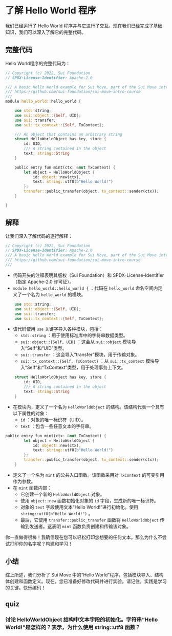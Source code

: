 # 了解 Hello World 程序

我们已经运行了 Hello World 程序并与它进行了交互。现在我们已经完成了基础知识，我们可以深入了解它的完整代码。

##  完整代码

Hello World程序的完整代码为：

```rust
// Copyright (c) 2022, Sui Foundation
// SPDX-License-Identifier: Apache-2.0

/// A basic Hello World example for Sui Move, part of the Sui Move intro course:
/// https://github.com/sui-foundation/sui-move-intro-course
/// 
module hello_world::hello_world {

    use std::string;
    use sui::object::{Self, UID};
    use sui::transfer;
    use sui::tx_context::{Self, TxContext};

    /// An object that contains an arbitrary string
    struct HelloWorldObject has key, store {
        id: UID,
        /// A string contained in the object
        text: string::String
    }

    public entry fun mint(ctx: &mut TxContext) {
        let object = HelloWorldObject {
            id: object::new(ctx),
            text: string::utf8(b"Hello World!")
        };
        transfer::public_transfer(object, tx_context::sender(ctx));
    }

}
```

##  解释

让我们深入了解代码的逐行解释：

```rust
// Copyright (c) 2022, Sui Foundation
// SPDX-License-Identifier: Apache-2.0
/// A basic Hello World example for Sui Move, part of the Sui Move intro course:
/// https://github.com/sui-foundation/sui-move-intro-course
/// 
```

- 代码开头的注释表明其版权（Sui Foundation）和 SPDX-License-Identifier（指定 Apache-2.0 许可证）。
- `module hello_world::hello_world {` ：代码在 `hello_world` 命名空间内定义了一个名为 `hello_world` 的模块。

```rust
    use std::string;
    use sui::object::{Self, UID};
    use sui::transfer;
    use sui::tx_context::{Self, TxContext};
```

- 该代码使用 `use` 关键字导入各种模块，包括：
  - `std::string` ：用于使用标准库中的字符串数据类型。
  - `sui::object::{Self, UID}` ：这会从 `sui::object` 模块导入“Self”和“UID”类型。
  - `sui::transfer` ：这会导入“transfer”模块，用于传输对象。
  - `sui::tx_context::{Self, TxContext}` ：从 `sui::tx_context` 模块导入“Self”和“TxContext”类型，用于处理事务上下文。

```rust
    struct HelloWorldObject has key, store {
        id: UID,
        /// A string contained in the object
        text: string::String
    }
```

- 在模块内，定义了一个名为 `HelloWorldObject` 的结构。该结构代表一个具有以下属性的对象：
  - `id` ：对象的唯一标识符（UID）。
  - `text` ：包含一些任意文本的字符串。

```rust
public entry fun mint(ctx: &mut TxContext) {
        let object = HelloWorldObject {
            id: object::new(ctx),
            text: string::utf8(b"Hello World!")
        };
        transfer::public_transfer(object, tx_context::sender(ctx));
    }
```

- 定义了一个名为 `mint` 的公共入口函数。该函数采用对 `TxContext` 的可变引用作为参数。
- 在 `mint` 函数内部：
  - 它创建一个新的 `HelloWorldObject` 对象。
  - 使用 `object::new` 函数初始化对象的 `id` 字段，生成新的唯一标识符。
  - 对象的 `text` 字段使用文本“Hello World!”进行初始化。使用 `string::utf8(b"Hello World!")` 。
  - 最后，它使用 `transfer::public_transfer` 函数将 `HelloWorldObject` 传输到发送者。这表明 `mint` 函数负责创建和传输该对象。

你一直做得很棒！我确信现在您可以轻松打印您想要的任何文本。那么为什么不尝试打印你的名字呢？构建和学习！

## 小结

综上所述，我们分析了 Sui Move 中的“Hello World”程序，包括模块导入、结构体创建和函数定义。现在，您已准备好修改代码并进行实验。请记住，实践是学习的关键。快乐编码！



## quiz

### 讨论 HelloWorldObject 结构中文本字段的初始化。字符串“Hello World!”是怎样的？表示，为什么使用 string::utf8 函数？